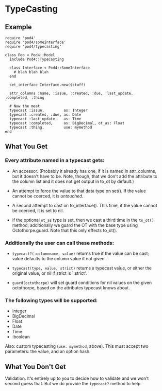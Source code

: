 TypeCasting
===========

Example
-------

```
require 'pod4'
require 'pod4/someinterface'
require 'pod4/typecasting'

class Foo < Pod4::Model
  include Pod4::TypeCasting

  class Interface < Pod4::SomeInterface
    # blah blah blah
  end

  set_interface Interface.new($stuff)

  attr_columns :name, :issue, :created, :due, :last_update, :completed, :thing

  # Now the meat
  typecast :issue,         as: Integer
  typecast :created, :due, as: Date
  typecast :last_update,   as: Time
  typecast :completed,     as: BigDecimal, ot_as: Float
  typecast :thing,         use: mymethod
end
```

What You Get
------------

### Every attribute named in a typecast gets:

* An accessor. (Probably it already has one, if it is named in attr_columns, but it doesn't have to
  be. Note, though, that we don't add the attribute to the column list and it does not get output
  in to_ot by default.)

* An attempt to force the value to that data type on set().  If the value cannot be coerced, it is
  *untouched*. 

* A second attempt to cast on to_interface(). This time, if the value cannot be coerced, it is set
  to nil.

* if the optional `ot_as` type is set, then we cast a third time in the `to_ot()` method;
  additionally we guard the OT with the base type using Octothorpe.guard. Note that this only
  effects to_ot().

### Additionally the user can call these methods:

* `typecast?(:columnname, value)` returns true if the value can be cast; value defaults to the
  column value if not given.

* `typecast(type, value, strict)` returns a typecast value, or either the original value, or nil if
  strict is `:strict'.  

* `guard(octothorpe)` will set guard conditions for nil values on the given octothorpe, based on
  the attributes typecast knows about.

### The following types will be supported:

* Integer
* BigDecimal
* Float
* Date
* Time
* :boolean

Also: custom typecasting (`use: mymethod`, above). This must accept two parameters: the value, and
an option hash.


What You Don't Get
------------------

Validation. It's entirely up to you to decide how to validate and we won't second guess that.  But
we do provide the `typecast?` method to help.


